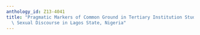 ```yaml
---
anthology_id: Z13-4041
title: "Pragmatic Markers of Common Ground in Tertiary Institution Students\u2019\
  \ Sexual Discourse in Lagos State, Nigeria"
---
```

